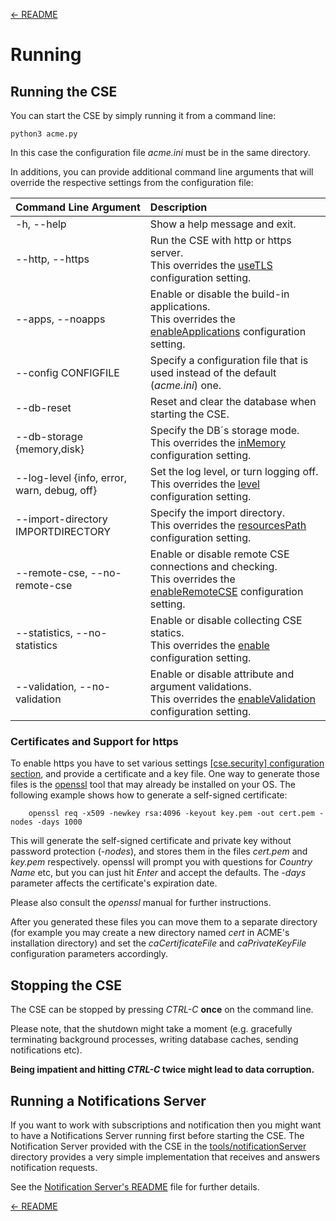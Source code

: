 [← README](../README.md) 

# Running


## Running the CSE

You can start the CSE by simply running it from a command line:

	python3 acme.py

In this case the configuration file *acme.ini* must be in the same directory.

In additions, you can provide additional command line arguments that will override the respective settings from the configuration file:

| Command Line Argument                       | Description                                                                                                                                       |
|:--------------------------------------------|:--------------------------------------------------------------------------------------------------------------------------------------------------|
| -h, --help                                  | Show a help message and exit.                                                                                                                     |
| --http, --https                             | Run the CSE with http or https server.<br />This overrides the [useTLS](Configuration.md#security) configuration setting.                         |
| --apps, --noapps                            | Enable or disable the build-in applications.<br />This overrides the [enableApplications](Configuration.md#general) configuration setting.        |
| --config CONFIGFILE                         | Specify a configuration file that is used instead of the default (*acme.ini*) one.                                                                |
| --db-reset                                  | Reset and clear the database when starting the CSE.                                                                                               |
| --db-storage {memory,disk}                  | Specify the DB´s storage mode.<br />This overrides the [inMemory](Configuration.md#database) configuration setting.                               |
| --log-level {info, error, warn, debug, off} | Set the log level, or turn logging off.<br />This overrides the [level](Configuration.md#logging) configuration setting.                          |
| --import-directory IMPORTDIRECTORY          | Specify the import directory.<br />This overrides the [resourcesPath](Configuration.md#general) configuration setting.                            |
| --remote-cse, --no-remote-cse               | Enable or disable remote CSE connections and checking.<br />This overrides the [enableRemoteCSE](Configuration.md#general) configuration setting. |
| --statistics, --no-statistics               | Enable or disable collecting CSE statics.<br />This overrides the [enable](Configuration.md#statistics) configuration setting.                    |
| --validation, --no-validation               | Enable or disable attribute and argument validations.<br />This overrides the [enableValidation](Configuration.md#general) configuration setting. |

### Certificates and Support for https

To enable https you have to set various settings [ [cse.security] configuration section](Configuration.md#security), and provide a certificate and a key file. 
One way to generate those files is the [openssl](https://www.openssl.org) tool that may already be installed on your OS. The following example shows how to 
generate a self-signed certificate:

		openssl req -x509 -newkey rsa:4096 -keyout key.pem -out cert.pem -nodes -days 1000

This will generate the self-signed certificate and private key without password protection (*-nodes*), and stores them in the files *cert.pem* and *key.pem* respectively. 
openssl will prompt you with questions for *Country Name* etc, but you can just hit *Enter* and accept the defaults. The *-days* parameter affects the certificate's
expiration date.

Please also consult the *openssl* manual for further instructions. 

After you generated these files you can move them to a separate directory (for example you may create a new directory named *cert* in ACME's installation directory) and set the *caCertificateFile* and *caPrivateKeyFile* configuration parameters accordingly.


## Stopping the CSE

The CSE can be stopped by pressing *CTRL-C* **once** on the command line. 

Please note, that the shutdown might take a moment (e.g. gracefully terminating background processes, writing database caches, sending notifications etc). 

**Being impatient and hitting *CTRL-C* twice might lead to data corruption.**


## Running a Notifications Server

If you want to work with subscriptions and notification then you might want to have a Notifications Server running first before starting the CSE. The Notification Server provided with the CSE in the [tools/notificationServer](../tools/notificationServer) directory provides a very simple implementation that receives and answers notification requests.

See the [Notification Server's README](../tools/notificationServer/README.md) file for further details.

[← README](../README.md) 
